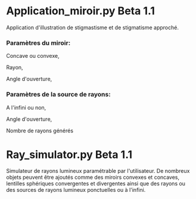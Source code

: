 # Application_miroir.py **Beta 1.1**
Application d'illustration de stigmastisme et de stigmatisme approché.

### Paramètres du miroir:
Concave ou convexe,

Rayon,

Angle d'ouverture,


### Paramètres de la source de rayons:
A l'infini ou non,

Angle d'ouverture,

Nombre de rayons générés


# Ray_simulator.py **Beta 1.1**
Simulateur de rayons lumineux paramétrable par l'utilisateur. De nombreux objets peuvent être ajoutés comme des miroirs convexes et concaves, lentilles sphériques convergentes et divergentes ainsi que des rayons ou des sources de rayons lumineux ponctuelles ou à l'infini.
